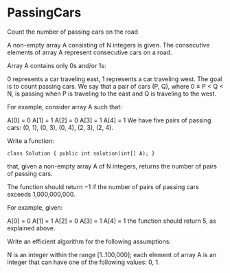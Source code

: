 # PassingCars

Count the number of passing cars on the road


A non-empty array A consisting of N integers is given. The consecutive elements of array A represent consecutive cars on a road.

Array A contains only 0s and/or 1s:

0 represents a car traveling east,
1 represents a car traveling west.
The goal is to count passing cars. We say that a pair of cars (P, Q), where 0 ≤ P < Q < N, is passing when P is traveling to the east and Q is traveling to the west.

For example, consider array A such that:

  A[0] = 0
  A[1] = 1
  A[2] = 0
  A[3] = 1
  A[4] = 1
We have five pairs of passing cars: (0, 1), (0, 3), (0, 4), (2, 3), (2, 4).

Write a function:

```class Solution { public int solution(int[] A); }```

that, given a non-empty array A of N integers, returns the number of pairs of passing cars.

The function should return −1 if the number of pairs of passing cars exceeds 1,000,000,000.

For example, given:

  A[0] = 0
  A[1] = 1
  A[2] = 0
  A[3] = 1
  A[4] = 1
the function should return 5, as explained above.

Write an efficient algorithm for the following assumptions:

N is an integer within the range [1..100,000];
each element of array A is an integer that can have one of the following values: 0, 1.
